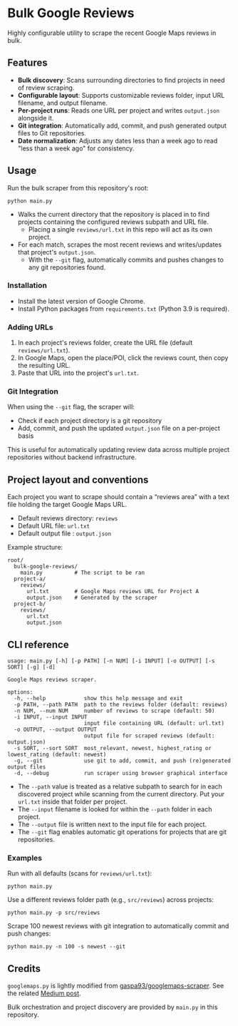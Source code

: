 # Bulk Google Reviews

Highly configurable utility to scrape the recent Google Maps reviews in bulk.

## Features

- **Bulk discovery**: Scans surrounding directories to find projects in need of review scraping.
- **Configurable layout**: Supports customizable reviews folder, input URL filename, and output filename.
- **Per-project runs**: Reads one URL per project and writes `output.json` alongside it.
- **Git integration**: Automatically add, commit, and push generated output files to Git repositories.
- **Date normalization**: Adjusts any dates less than a week ago to read "less than a week ago" for consistency.

## Usage

Run the bulk scraper from this repository's root:

```
python main.py
```

- Walks the current directory that the repository is placed in to find projects containing the configured reviews subpath and URL file.
  - Placing a single `reviews/url.txt` in this repo will act as its own project.
- For each match, scrapes the most recent reviews and writes/updates that project's `output.json`.
  - With the `--git` flag, automatically commits and pushes changes to any git repositories found.

### Installation

- Install the latest version of Google Chrome.
- Install Python packages from `requirements.txt` (Python 3.9 is required).

### Adding URLs

1. In each project's reviews folder, create the URL file (default `reviews/url.txt`).
2. In Google Maps, open the place/POI, click the reviews count, then copy the resulting URL.
3. Paste that URL into the project's `url.txt`.

### Git Integration

When using the `--git` flag, the scraper will:

- Check if each project directory is a git repository
- Add, commit, and push the updated `output.json` file on a per-project basis

This is useful for automatically updating review data across multiple project repositories without backend infrastructure.

## Project layout and conventions

Each project you want to scrape should contain a “reviews area” with a text file holding the target Google Maps URL.

- Default reviews directory: `reviews`
- Default URL file: `url.txt`
- Default output file : `output.json`

Example structure:

```
root/
  bulk-google-reviews/
    main.py          # The script to be ran
  project-a/
    reviews/
      url.txt        # Google Maps reviews URL for Project A
      output.json    # Generated by the scraper
  project-b/
    reviews/
      url.txt
      output.json
```

## CLI reference

```
usage: main.py [-h] [-p PATH] [-n NUM] [-i INPUT] [-o OUTPUT] [-s SORT] [-g] [-d]

Google Maps reviews scraper.

options:
  -h, --help            show this help message and exit
  -p PATH, --path PATH  path to the reviews folder (default: reviews)
  -n NUM, --num NUM     number of reviews to scrape (default: 50)
  -i INPUT, --input INPUT
                        input file containing URL (default: url.txt)
  -o OUTPUT, --output OUTPUT
                        output file for scraped reviews (default: output.json)
  -s SORT, --sort SORT  most_relevant, newest, highest_rating or lowest_rating (default: newest)
  -g, --git             use git to add, commit, and push (re)generated output files
  -d, --debug           run scraper using browser graphical interface
```

- The `--path` value is treated as a relative subpath to search for in each discovered project while scanning from the current directory. Put your `url.txt` inside that folder per project.
- The `--input` filename is looked for within the `--path` folder in each project.
- The `--output` file is written next to the input file for each project.
- The `--git` flag enables automatic git operations for projects that are git repositories.

### Examples

Run with all defaults (scans for `reviews/url.txt`):

```
python main.py
```

Use a different reviews folder path (e.g., `src/reviews`) across projects:

```
python main.py -p src/reviews
```

Scrape 100 newest reviews with git integration to automatically commit and push changes:

```
python main.py -n 100 -s newest --git
```

## Credits

`googlemaps.py` is lightly modified from [gaspa93/googlemaps-scraper](https://github.com/gaspa93/googlemaps-scraper). See the related [Medium post](https://medium.com/data-science/scraping-google-maps-reviews-in-python-2b153c655fc2).

Bulk orchestration and project discovery are provided by `main.py` in this repository.